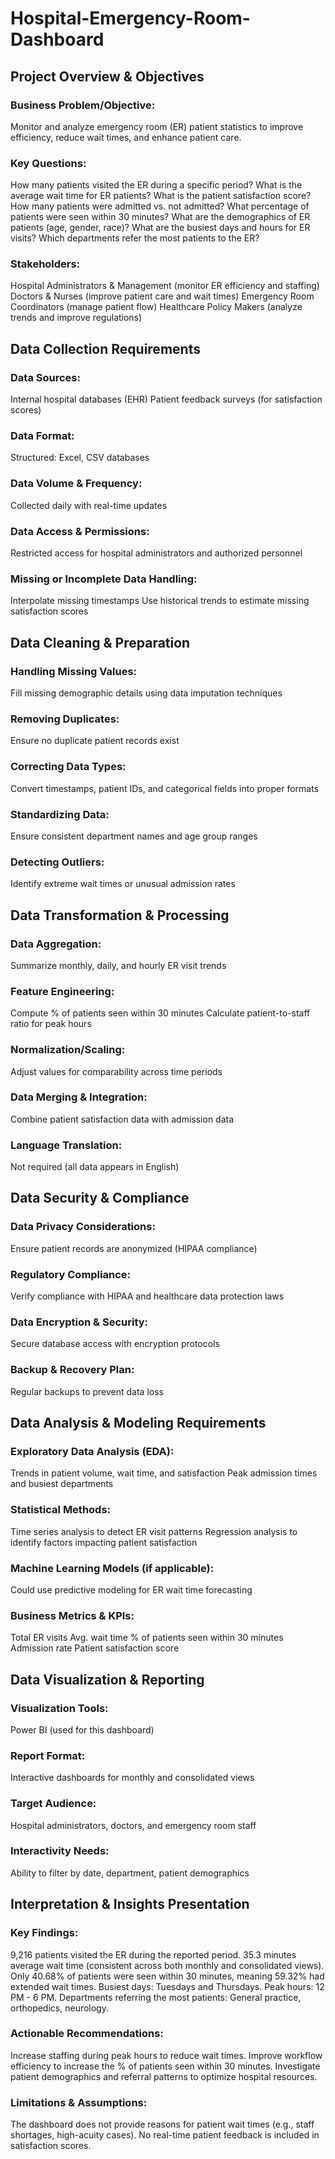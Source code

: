 # Hospital-Emergency-Room-Dashboard

## Project Overview & Objectives

### Business Problem/Objective:

Monitor and analyze emergency room (ER) patient statistics to improve efficiency, reduce wait times, and enhance patient care.

### Key Questions:

How many patients visited the ER during a specific period?
What is the average wait time for ER patients?
What is the patient satisfaction score?
How many patients were admitted vs. not admitted?
What percentage of patients were seen within 30 minutes?
What are the demographics of ER patients (age, gender, race)?
What are the busiest days and hours for ER visits?
Which departments refer the most patients to the ER?

### Stakeholders:

Hospital Administrators & Management (monitor ER efficiency and staffing)
Doctors & Nurses (improve patient care and wait times)
Emergency Room Coordinators (manage patient flow)
Healthcare Policy Makers (analyze trends and improve regulations)

## Data Collection Requirements

### Data Sources:

Internal hospital databases (EHR)
Patient feedback surveys (for satisfaction scores)

### Data Format:

Structured: Excel, CSV databases

### Data Volume & Frequency:

Collected daily with real-time updates

### Data Access & Permissions:

Restricted access for hospital administrators and authorized personnel

### Missing or Incomplete Data Handling:

Interpolate missing timestamps
Use historical trends to estimate missing satisfaction scores

## Data Cleaning & Preparation

### Handling Missing Values:

Fill missing demographic details using data imputation techniques

### Removing Duplicates:

Ensure no duplicate patient records exist

### Correcting Data Types:

Convert timestamps, patient IDs, and categorical fields into proper formats

### Standardizing Data:

Ensure consistent department names and age group ranges

### Detecting Outliers:

Identify extreme wait times or unusual admission rates

## Data Transformation & Processing

### Data Aggregation:

Summarize monthly, daily, and hourly ER visit trends

### Feature Engineering:

Compute % of patients seen within 30 minutes
Calculate patient-to-staff ratio for peak hours

### Normalization/Scaling:

Adjust values for comparability across time periods

### Data Merging & Integration:

Combine patient satisfaction data with admission data

### Language Translation:

Not required (all data appears in English)

## Data Security & Compliance

### Data Privacy Considerations:

Ensure patient records are anonymized (HIPAA compliance)

### Regulatory Compliance:

Verify compliance with HIPAA and healthcare data protection laws

### Data Encryption & Security:

Secure database access with encryption protocols

### Backup & Recovery Plan:

Regular backups to prevent data loss

## Data Analysis & Modeling Requirements

### Exploratory Data Analysis (EDA):

Trends in patient volume, wait time, and satisfaction
Peak admission times and busiest departments

### Statistical Methods:

Time series analysis to detect ER visit patterns
Regression analysis to identify factors impacting patient satisfaction

### Machine Learning Models (if applicable):

Could use predictive modeling for ER wait time forecasting

### Business Metrics & KPIs:

Total ER visits
Avg. wait time
% of patients seen within 30 minutes
Admission rate
Patient satisfaction score

## Data Visualization & Reporting

### Visualization Tools:

Power BI (used for this dashboard)

### Report Format:

Interactive dashboards for monthly and consolidated views

### Target Audience:

Hospital administrators, doctors, and emergency room staff

### Interactivity Needs:

Ability to filter by date, department, patient demographics

## Interpretation & Insights Presentation

### Key Findings:

9,216 patients visited the ER during the reported period.
35.3 minutes average wait time (consistent across both monthly and consolidated views).
Only 40.68% of patients were seen within 30 minutes, meaning 59.32% had extended wait times.
Busiest days: Tuesdays and Thursdays.
Peak hours: 12 PM - 6 PM.
Departments referring the most patients: General practice, orthopedics, neurology.

### Actionable Recommendations:

Increase staffing during peak hours to reduce wait times.
Improve workflow efficiency to increase the % of patients seen within 30 minutes.
Investigate patient demographics and referral patterns to optimize hospital resources.

### Limitations & Assumptions:

The dashboard does not provide reasons for patient wait times (e.g., staff shortages, high-acuity cases).
No real-time patient feedback is included in satisfaction scores.

